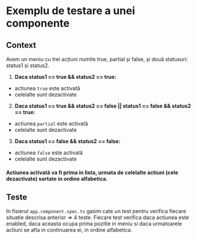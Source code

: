 # Exemplu de testare a unei componente

## Context

Avem un meniu cu trei acțiuni numite true, partial și false, și două statusuri: status1 și status2.

1. **Daca status1 == true && status2 == true:**
  - actiunea `true` este activată
  - celelalte sunt dezactivate
2. **Daca status1 == true && status2 == false || status1 == false && status2 == true:**
 - actiunea `partial` este activată
 - celelalte sunt dezactivate
3. **Daca status1 == false && status2 == false:**
 - actiunea `false` este activată
-  celelalte sunt dezactivate

#### Actiunea activată va fi prima in lista, urmata de celelalte actiuni (cele dezactivate) sortate in ordine alfabetica.
## Teste

In fisierul `app.component.spec.ts` gasim cate un test pentru verifica fiecare situatie descrisa anterior => 4 teste.
Fiecare test verifica daca actiunea este enabled, daca aceasta ocupa prima pozitie in meniu si daca urmatoarele actiuni se afla in continuarea ei, in ordine alfabetica.
